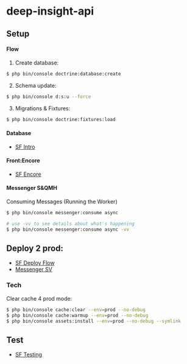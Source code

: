# deep-insight-api


## Setup

#### Flow

1. Create database:

```bash
$ php bin/console doctrine:database:create
```

2. Schema update:

```bash
$ php bin/console d:s:u --force
```

3. Migrations & Fixtures:

```bash
$ php bin/console doctrine:fixtures:load
```

#### Database
- [SF Intro](https://symfony.com/doc/current/doctrine.html)

#### Front:Encore
- [SF Encore](https://symfony.com/doc/current/frontend/encore/installation.html)

#### Messenger S&QMH

Consuming Messages (Running the Worker)

```bash
$ php bin/console messenger:consume async

# use -vv to see details about what's happening
$ php bin/console messenger:consume async -vv
```


## Deploy 2 prod:
- [SF Deploy Flow](https://symfony.com/doc/current/deployment.html)
- [Messenger SV](https://symfony.com/doc/current/messenger.html#supervisor-configuration)
### Tech

Clear cache 4 prod mode:

```bash
$ php bin/console cache:clear --env=prod --no-debug
$ php bin/console cache:warmup --env=prod --no-debug
$ php bin/console assets:install --env=prod --no-debug --symlink
```

## Test
- [SF Testing](https://symfony.com/doc/current/testing.html)
